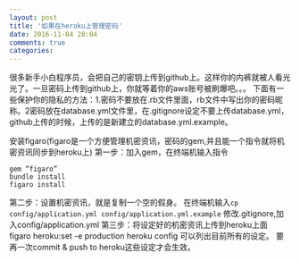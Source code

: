 ```yaml
---
layout: post
title: '如果在heroku上管理密码'
date: 2016-11-04 20:04
comments: true
categories: 
---
```

很多新手小白程序员，会把自己的密钥上传到github上。这样你的内裤就被人看光光了。一旦密码上传到github上，你就等着你的aws账号被刷爆吧。。。
下面有一些保护你的隐私的方法：1.密码不要放在.rb文件里面，rb文件中写出你的密码昵称。2密码放在database.yml文件里，在.gitignore设定不要上传database.yml，github上传的时候，上传的是新建立的database.yml.example。

安装figaro(figaro是一个方便管理机密资讯，密码的gem,并且能一个指令就将机密资讯同步到heroku上)
第一步：加入gem，在终端机输入指令
```
gem “figaro”
bundle install
figaro install
```
第二步：设置机密资讯，就是复制一个空的假身。
在终端机输入`cp config/application.yml config/application.yml.example`
修改.gitignore,加入config/application.yml
第三步：将设定好的机密资讯上传到heroku上面
figaro heroku:set -e production
heroku config 可以列出目前所有的设定。
要再一次commit & push to heroku这些设定才会生效。


